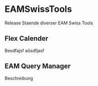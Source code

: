 # EAMSwissTools
Release Staende diverser EAM Swiss Tools

## Flex Calender

Besdfajsf aösdfjasf

## EAM Query Manager

Beschreibung
